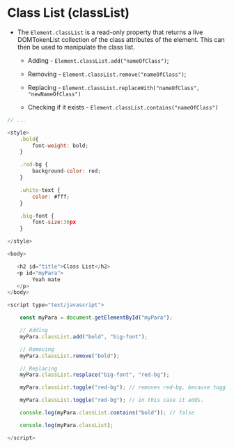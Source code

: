 # Class List (classList)

- The `Element.classList` is a read-only property that returns a live DOMTokenList collection of the class attributes of the element. This can then be used to manipulate the class list.

  - Adding - `Element.classList.add("nameOfClass")`;

  - Removing - `Element.classList.remove("nameOfClass")`;

  - Replacing - `Element.classList.replaceWith("nameOfClass", "newNameOfClass")`

  - Checking if it exists - `Element.classList.contains("nameOfClass")`

```javascript
// ...

<style>
    .bold{
        font-weight: bold;
    }

    .red-bg {
        background-color: red;
    }

    .white-text {
        color: #fff;
    }

    .big-font {
        font-size:36px
    }

</style>

<body>

   <h2 id="title">Class List</h2>
   <p id="myPara">
        Yeah mate
   </p>
</body>

<script type="text/javascript">

    const myPara = document.getElementById("myPara");

    // Adding
    myPara.classList.add("bold", "big-font");

    // Removing
    myPara.classList.remove("bold");

    // Replacing
    myPara.classList.resplace("big-font", "red-bg");

    myPara.classList.toggle("red-bg"); // removes red-bg, because toggle works if there is that class it removes, otherwise it adds...

    myPara.classList.toggle("red-bg"); // in this case it adds.

    console.log(myPara.classList.contains("bold")); // false

    console.log(myPara.classList);

</script>

```
